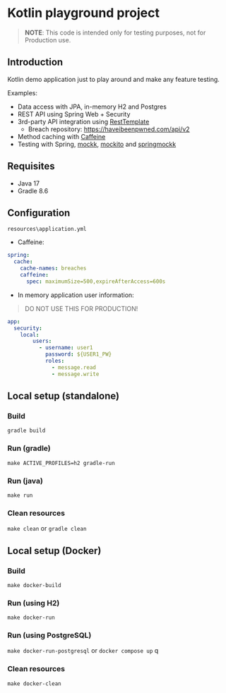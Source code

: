 # Kotlin playground project
> **NOTE**: This code is intended only for testing purposes, not for Production use.

## Introduction

Kotlin demo application just to play around and make any feature testing.

Examples:
- Data access with JPA, in-memory H2 and Postgres
- REST API using Spring Web + Security
- 3rd-party API integration using [RestTemplate](https://docs.spring.io/spring-framework/docs/current/javadoc-api/org/springframework/web/client/RestTemplate.html)
  - Breach repository: https://haveibeenpwned.com/api/v2
- Method caching with [Caffeine](https://docs.spring.io/spring-boot/docs/3.0.x/reference/html/io.html#io.caching.provider.caffeine)
- Testing with Spring, [mockk](https://mockk.io/), [mockito](https://github.com/mockito/mockito) and [springmockk](https://github.com/Ninja-Squad/springmockk)

## Requisites
- Java 17
- Gradle 8.6

## Configuration
`resources\application.yml`
- Caffeine:
```yaml
spring:
  cache:
    cache-names: breaches
    caffeine:
      spec: maximumSize=500,expireAfterAccess=600s
```

- In memory application user information:
> DO NOT USE THIS FOR PRODUCTION!
```yaml
app:
  security:
    local:
        users:
          - username: user1
            password: ${USER1_PW}
            roles:
              - message.read
              - message.write
```

## Local setup (standalone)

### Build
`gradle build`

### Run (gradle)
`make ACTIVE_PROFILES=h2 gradle-run`

### Run (java)
`make run`

### Clean resources
`make clean` or `gradle clean`

## Local setup (Docker)

### Build
`make docker-build`

### Run (using H2)
`make docker-run`

### Run (using PostgreSQL)
`make docker-run-postgresql` or `docker compose up`
q
### Clean resources
`make docker-clean`